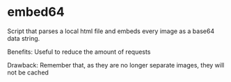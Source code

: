 embed64
=======

Script that parses a local html file and embeds every image as a base64 data string.

Benefits:
  Useful to reduce the amount of requests

Drawback:
  Remember that, as they are no longer separate images, they will not be cached
